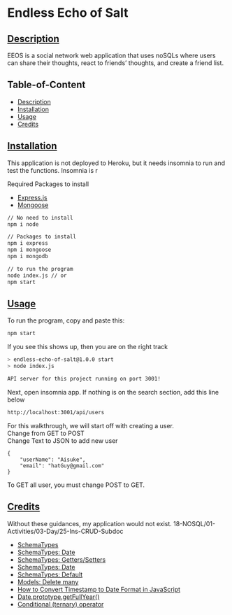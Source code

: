 # Endless Echo of Salt

## [Description](#table-of-content)

EEOS is a social network web application that uses noSQLs where users can share their thoughts, react to friends’ thoughts, and create a friend list.

## Table-of-Content
* [Description](#description)
* [Installation](#installation)
* [Usage](#usage)
* [Credits](#credits)


## [Installation](#table-of-content)
This application is not deployed to Heroku, but it needs insomnia to run and test the functions. Insomnia is r

Required Packages to install
* [Express.js](https://www.npmjs.com/package/express)
* [Mongoose](https://www.npmjs.com/package/mongoose)

```bash
// No need to install
npm i node 

// Packages to install
npm i express
npm i mongoose
npm i mongodb

// to run the program
node index.js // or
npm start
```
## [Usage](#table-of-content)
To run the program, copy and paste this:
```bash
npm start
```
If you see this shows up, then you are on the right track
```bash
> endless-echo-of-salt@1.0.0 start
> node index.js

API server for this project running on port 3001!
```

Next, open insomnia app. If nothing is on the search section, add this line below
```bash
http://localhost:3001/api/users
```

For this walkthrough, we will start off with creating a user.<br>
Change from GET to POST <br>
Change Text to JSON to add new user <br>
```
{
	"userName": "Aisuke",
	"email": "hatGuy@gmail.com"
}
```
To GET all user, you must change POST to GET.









## [Credits](#table-of-content)
Without these guidances, my application would not exist.
18-NOSQL/01-Activities/03-Day/25-Ins-CRUD-Subdoc

* [SchemaTypes](https://mongoosejs.com/docs/schematypes.html)
* [SchemaTypes: Date](https://mongoosejs.com/docs/schematypes.html#dates)
* [SchemaTypes: Getters/Setters](https://mongoosejs.com/docs/tutorials/getters-setters.html)
* [SchemaTypes: Date](https://mongoosejs.com/docs/schematypes.html#dates)
* [SchemaTypes: Default](https://mongoosejs.com/docs/defaults.html)
* [Models: Delete many](https://mongoosejs.com/docs/api/model.html#Model.deleteMany())
* [How to Convert Timestamp to Date Format in JavaScript](https://linuxhint.com/convert-timestamp-to-date-format-javascript/)
* [Date.prototype.getFullYear()](https://developer.mozilla.org/en-US/docs/Web/JavaScript/Reference/Global_Objects/Date/getFullYear)
* [Conditional (ternary) operator](https://developer.mozilla.org/en-US/docs/Web/JavaScript/Reference/Operators/Conditional_operator)
